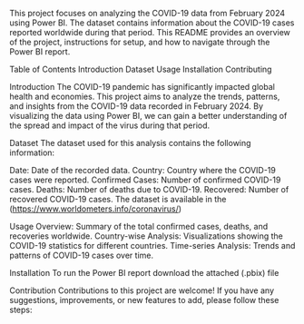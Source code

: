 This project focuses on analyzing the COVID-19 data from February 2024 using Power BI. The dataset contains information about the COVID-19 cases reported worldwide during that period. This README provides an overview of the project, instructions for setup, and how to navigate through the Power BI report.

Table of Contents
Introduction
Dataset
Usage
Installation
Contributing

Introduction
The COVID-19 pandemic has significantly impacted global health and economies. This project aims to analyze the trends, patterns, and insights from the COVID-19 data recorded in February 2024. By visualizing the data using Power BI, we can gain a better understanding of the spread and impact of the virus during that period.

Dataset
The dataset used for this analysis contains the following information:

Date: Date of the recorded data.
Country: Country where the COVID-19 cases were reported.
Confirmed Cases: Number of confirmed COVID-19 cases.
Deaths: Number of deaths due to COVID-19.
Recovered: Number of recovered COVID-19 cases.
The dataset is available in the (https://www.worldometers.info/coronavirus/)

Usage
Overview: Summary of the total confirmed cases, deaths, and recoveries worldwide. Country-wise Analysis: Visualizations showing the COVID-19 statistics for different countries. Time-series Analysis: Trends and patterns of COVID-19 cases over time.

Installation
To run the Power BI report download the attached (.pbix) file

Contribution
Contributions to this project are welcome! If you have any suggestions, improvements, or new features to add, please follow these steps:


